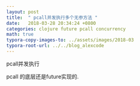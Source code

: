 ```yaml
---
layout: post
title:  " pcall并发执行多个无参方法 "
date:   2018-03-28 20:34:24 +0800
categories: clojure future pcall concurrency
math: true
typora-copy-images-to: ../assets/images/2018-03
typora-root-url: ../../blog_alexcode
---
```

pcall并发执行


pcall 的底层还是future实现的. 



<script src="https://gist.github.com/alexwanng/1f04d6741d2e15ace6c5f37686ebb7fb.js"></script>






